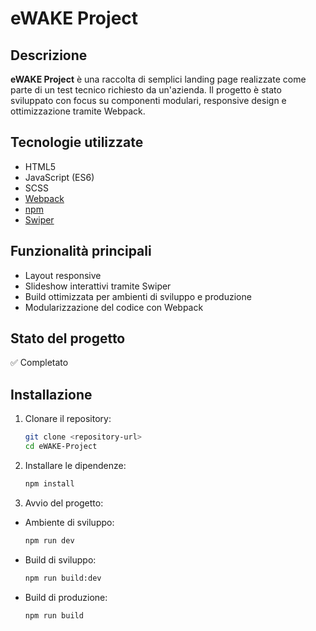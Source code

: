 # eWAKE Project

## Descrizione

**eWAKE Project** è una raccolta di semplici landing page realizzate come parte di un test tecnico richiesto da un'azienda. Il progetto è stato sviluppato con focus su componenti modulari, responsive design e ottimizzazione tramite Webpack.

## Tecnologie utilizzate

- HTML5  
- JavaScript (ES6)  
- SCSS  
- [Webpack](https://webpack.js.org/)  
- [npm](https://www.npmjs.com/)  
- [Swiper](https://swiperjs.com/)

## Funzionalità principali

- Layout responsive
- Slideshow interattivi tramite Swiper
- Build ottimizzata per ambienti di sviluppo e produzione
- Modularizzazione del codice con Webpack

## Stato del progetto

✅ Completato

## Installazione

1. Clonare il repository:
   ```bash
   git clone <repository-url>
   cd eWAKE-Project

2. Installare le dipendenze:
     ```bash
     npm install
     ```

3. Avvio del progetto:
  - Ambiente di sviluppo:
    ```bash
    npm run dev
    ```
  - Build di sviluppo:
     ```bash
     npm run build:dev
     ```
  - Build di produzione:
     ```bash
     npm run build
     ```
  
